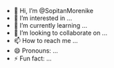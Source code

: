 - 👋 Hi, I’m @SopitanMorenike
- 👀 I’m interested in ...
- 🌱 I’m currently learning ...
- 💞️ I’m looking to collaborate on ...
- 📫 How to reach me ...
- 😄 Pronouns: ...
- ⚡ Fun fact: ...

<!---
SopitanMorenike/SopitanMorenike is a ✨ special ✨ repository because its `README.md` (this file) appears on your GitHub profile.
You can click the Preview link to take a look at your changes.
--->
